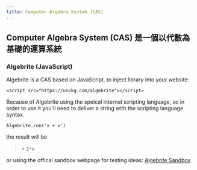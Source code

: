 ```yaml
---
title: Computer Algebra System (CAS) 
...
```


## Computer Algebra System (CAS) 是一個以代數為基礎的運算系統

### Algebrite (JavaScript)

Algebrite is a CAS based on JavaScript. to inject library into your website:

```
<script src="https://unpkg.com/algebrite"></script>
```

Because of Algebrite using the speical internal scripting language, so in order to use it you'll need to deliver a string with the scripting language syntax.

```
Algebrite.run('x + x')
```

the result will be

> \> `2*x`

or using the offical sandbox webpage for testing ideas: [Algebrite Sandbox](http://algebrite.org/sandboxes/latest-stable/sandbox.html)
